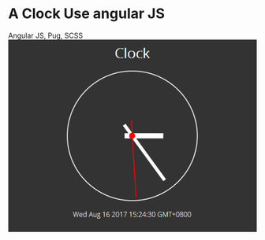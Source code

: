 A Clock Use angular JS
======================
Angular JS, Pug, SCSS<br>
![](https://github.com/PoetLiu/web/blob/master/Clock/intro.png?raw=true)
